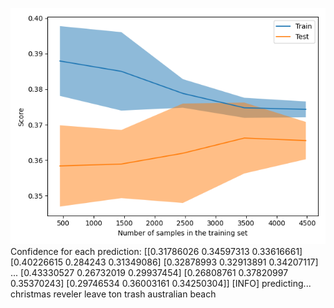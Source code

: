 ![](../plots/plot_acc_20230820-1841.png)
Confidence for each prediction: [[0.31786026 0.34597313 0.33616661]
 [0.40226615 0.284243   0.31349086]
 [0.32878993 0.32913891 0.34207117]
 ...
 [0.43330527 0.26732019 0.29937454]
 [0.26808761 0.37820997 0.35370243]
 [0.29746534 0.36003161 0.34250304]]
[INFO] predicting...
christmas reveler leave ton trash australian beach

